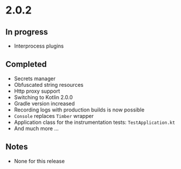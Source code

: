 # 2.0.2

## In progress

- Interprocess plugins

## Completed

- Secrets manager
- Obfuscated string resources
- Http proxy support
- Switching to Kotlin 2.0.0
- Gradle version increased
- Recording logs with production builds is now possible
- `Console` replaces `Timber` wrapper
- Application class for the instrumentation tests: `TestApplication.kt`
- And much more ...

## Notes

- None for this release
